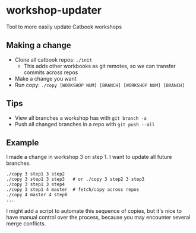 # workshop-updater
Tool to more easily update Catbook workshops

## Making a change
- Clone all catbook repos: `./init`
    - This adds other workbooks as git remotes, so we can transfer commits across repos
- Make a change you want
- Run copy: `./copy [WORKSHOP NUM] [BRANCH] [WORKSHOP NUM] [BRANCH]`

## Tips
- View all branches a workshop has with `git branch -a`
- Push all changed branches in a repo with `git push --all`

## Example
I made a change in workshop 3 on step 1. I want to update all future branches.
```
./copy 3 step1 3 step2
./copy 3 step1 3 step3   # or ./copy 3 step2 3 step3
./copy 3 step1 3 step4
./copy 3 step1 4 master  # fetch/copy across repos
./copy 4 master 4 step0
...
```

I might add a script to automate this sequence of copies, but it's nice to have manual control over the process, because you may encounter several merge conflicts.

